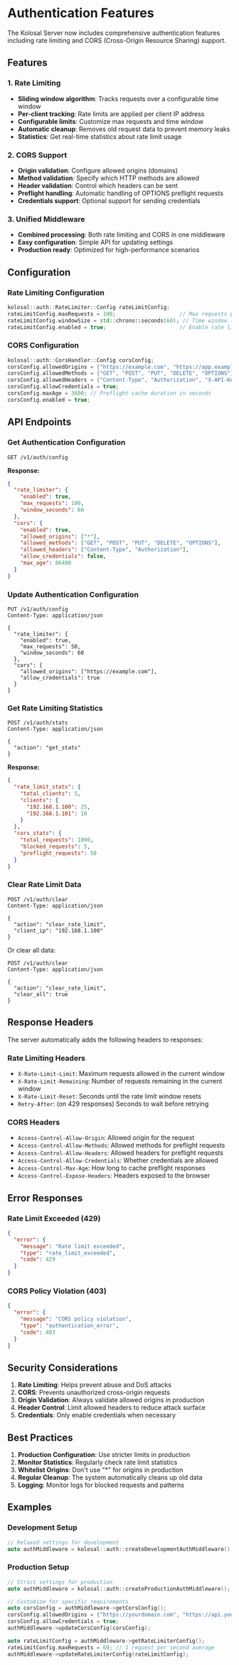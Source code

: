 # Authentication Features

The Kolosal Server now includes comprehensive authentication features including rate limiting and CORS (Cross-Origin Resource Sharing) support.

## Features

### 1. Rate Limiting
- **Sliding window algorithm**: Tracks requests over a configurable time window
- **Per-client tracking**: Rate limits are applied per client IP address
- **Configurable limits**: Customize max requests and time window
- **Automatic cleanup**: Removes old request data to prevent memory leaks
- **Statistics**: Get real-time statistics about rate limit usage

### 2. CORS Support
- **Origin validation**: Configure allowed origins (domains)
- **Method validation**: Specify which HTTP methods are allowed
- **Header validation**: Control which headers can be sent
- **Preflight handling**: Automatic handling of OPTIONS preflight requests
- **Credentials support**: Optional support for sending credentials

### 3. Unified Middleware
- **Combined processing**: Both rate limiting and CORS in one middleware
- **Easy configuration**: Simple API for updating settings
- **Production ready**: Optimized for high-performance scenarios

## Configuration

### Rate Limiting Configuration

```cpp
kolosal::auth::RateLimiter::Config rateLimitConfig;
rateLimitConfig.maxRequests = 100;                    // Max requests per window
rateLimitConfig.windowSize = std::chrono::seconds(60); // Time window (60 seconds)
rateLimitConfig.enabled = true;                       // Enable rate limiting
```

### CORS Configuration

```cpp
kolosal::auth::CorsHandler::Config corsConfig;
corsConfig.allowedOrigins = {"https://example.com", "https://app.example.com"};
corsConfig.allowedMethods = {"GET", "POST", "PUT", "DELETE", "OPTIONS"};
corsConfig.allowedHeaders = {"Content-Type", "Authorization", "X-API-Key"};
corsConfig.allowCredentials = true;
corsConfig.maxAge = 3600; // Preflight cache duration in seconds
corsConfig.enabled = true;
```

## API Endpoints

### Get Authentication Configuration
```http
GET /v1/auth/config
```

**Response:**
```json
{
  "rate_limiter": {
    "enabled": true,
    "max_requests": 100,
    "window_seconds": 60
  },
  "cors": {
    "enabled": true,
    "allowed_origins": ["*"],
    "allowed_methods": ["GET", "POST", "PUT", "DELETE", "OPTIONS"],
    "allowed_headers": ["Content-Type", "Authorization"],
    "allow_credentials": false,
    "max_age": 86400
  }
}
```

### Update Authentication Configuration
```http
PUT /v1/auth/config
Content-Type: application/json

{
  "rate_limiter": {
    "enabled": true,
    "max_requests": 50,
    "window_seconds": 60
  },
  "cors": {
    "allowed_origins": ["https://example.com"],
    "allow_credentials": true
  }
}
```

### Get Rate Limiting Statistics
```http
POST /v1/auth/stats
Content-Type: application/json

{
  "action": "get_stats"
}
```

**Response:**
```json
{
  "rate_limit_stats": {
    "total_clients": 5,
    "clients": {
      "192.168.1.100": 25,
      "192.168.1.101": 10
    }
  },
  "cors_stats": {
    "total_requests": 1000,
    "blocked_requests": 5,
    "preflight_requests": 50
  }
}
```

### Clear Rate Limit Data
```http
POST /v1/auth/clear
Content-Type: application/json

{
  "action": "clear_rate_limit",
  "client_ip": "192.168.1.100"
}
```

Or clear all data:
```http
POST /v1/auth/clear
Content-Type: application/json

{
  "action": "clear_rate_limit",
  "clear_all": true
}
```

## Response Headers

The server automatically adds the following headers to responses:

### Rate Limiting Headers
- `X-Rate-Limit-Limit`: Maximum requests allowed in the current window
- `X-Rate-Limit-Remaining`: Number of requests remaining in the current window
- `X-Rate-Limit-Reset`: Seconds until the rate limit window resets
- `Retry-After`: (on 429 responses) Seconds to wait before retrying

### CORS Headers
- `Access-Control-Allow-Origin`: Allowed origin for the request
- `Access-Control-Allow-Methods`: Allowed methods for preflight requests
- `Access-Control-Allow-Headers`: Allowed headers for preflight requests
- `Access-Control-Allow-Credentials`: Whether credentials are allowed
- `Access-Control-Max-Age`: How long to cache preflight responses
- `Access-Control-Expose-Headers`: Headers exposed to the browser

## Error Responses

### Rate Limit Exceeded (429)
```json
{
  "error": {
    "message": "Rate limit exceeded",
    "type": "rate_limit_exceeded",
    "code": 429
  }
}
```

### CORS Policy Violation (403)
```json
{
  "error": {
    "message": "CORS policy violation",
    "type": "authentication_error",
    "code": 403
  }
}
```

## Security Considerations

1. **Rate Limiting**: Helps prevent abuse and DoS attacks
2. **CORS**: Prevents unauthorized cross-origin requests
3. **Origin Validation**: Always validate allowed origins in production
4. **Header Control**: Limit allowed headers to reduce attack surface
5. **Credentials**: Only enable credentials when necessary

## Best Practices

1. **Production Configuration**: Use stricter limits in production
2. **Monitor Statistics**: Regularly check rate limit statistics
3. **Whitelist Origins**: Don't use "*" for origins in production
4. **Regular Cleanup**: The system automatically cleans up old data
5. **Logging**: Monitor logs for blocked requests and patterns

## Examples

### Development Setup
```cpp
// Relaxed settings for development
auto authMiddleware = kolosal::auth::createDevelopmentAuthMiddleware();
```

### Production Setup
```cpp
// Strict settings for production
auto authMiddleware = kolosal::auth::createProductionAuthMiddleware();

// Customize for specific requirements
auto corsConfig = authMiddleware->getCorsConfig();
corsConfig.allowedOrigins = {"https://yourdomain.com", "https://api.yourdomain.com"};
corsConfig.allowCredentials = true;
authMiddleware->updateCorsConfig(corsConfig);

auto rateLimitConfig = authMiddleware->getRateLimiterConfig();
rateLimitConfig.maxRequests = 60; // 1 request per second average
authMiddleware->updateRateLimiterConfig(rateLimitConfig);
```
